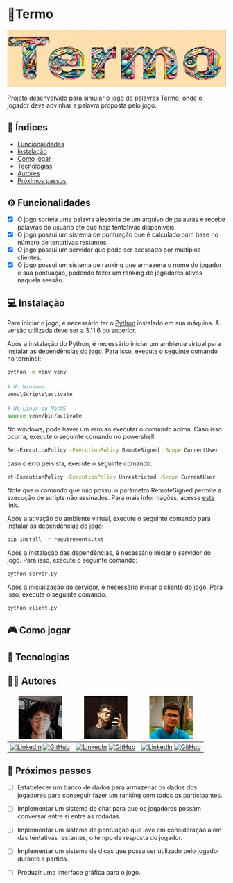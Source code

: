 # 🧩Termo

![TERMO](./img/Termo.png)

Projeto desenvolvido para simular o jogo de palavras Termo, onde o jogador deve advinhar a palavra proposta pelo jogo.

## 🔑 Índices

- [Funcionalidades](#-funcionalidades)
- [Instalação](#-instalação)
- [Como jogar](#-como-jogar)
- [Tecnologias](#-tecnologias)
- [Autores](#-autores)
- [Próximos passos](#-próximos-passos)	

## ⚙️ Funcionalidades
- [x] O jogo sorteia uma palavra aleatória de um arquivo de palavras e recebe palavras do usuário até que haja tentativas disponíveis.
- [x] O jogo possui um sistema de pontuação que é calculado com base no número de tentativas restantes.
- [x] O jogo possui um servidor que pode ser acessado por múltiplos clientes.
- [x] O jogo possui um sistema de ranking que armazena o nome do jogador e sua pontuação, podendo fazer um ranking de jogadores ativos naquela sessão.
  
## 💻 Instalação

Para iniciar o jogo, é necessário ter o [Python](https://www.python.org/downloads/) instalado em sua máquina. A versão utilizada deve ser a 3.11.6 ou superior.

Após a instalação do Python, é necessário iniciar um ambiente virtual para instalar as dependências do jogo. Para isso, execute o seguinte comando no terminal:


```bash
python -m venv venv

# No Windows
venv\Scripts\activate

# No Linux ou MacOS
source venv/bin/activate
```

No windows, pode haver um erro ao executar o comando acima. Caso isso ocorra, execute o seguinte comando no powershell:

```bash
Set-ExecutionPolicy -ExecutionPolicy RemoteSigned -Scope CurrentUser
```

caso o erro persista, execute o seguinte comando:

```bash
et-ExecutionPolicy -ExecutionPolicy Unrestricted -Scope CurrentUser
```

Note que o comando que não possui o parâmetro RemoteSigned permite a execução de scripts não assinados. Para mais informações, acesse [este link](https://docs.microsoft.com/pt-br/powershell/module/microsoft.powershell.core/about/about_execution_policies?view=powershell-7.1).

Após a ativação do ambiente virtual, execute o seguinte comando para instalar as dependências do jogo:

```bash
pip install -r requirements.txt
```

Após a instalação das dependências, é necessário iniciar o servidor do jogo. Para isso, execute o seguinte comando:

```bash
python server.py
```

Após a inicialização do servidor, é necessário iniciar o cliente do jogo. Para isso, execute o seguinte comando:

```bash
python client.py
```

## 🎮 Como jogar

## 🚀 Tecnologias

## 👨‍💻 Autores


| <img src="./img/adielPerfilGithub.jpg" width="100" height="100"> | <img src="./img/caioPerfilGithub.png" width="100" height="100"> | <img src="./img/carlosPerfilGithub.jpg" width="100" height="100"> |
|:---:|:---:|:---:|
| [![LinkedIn](https://img.shields.io/badge/LinkedIn-Adiel-blue)]() [![GitHub](https://img.shields.io/badge/GitHub-AdielSM-black)](https://github.com/AdielSM) | [![LinkedIn](https://img.shields.io/badge/LinkedIn-Caio-blue)]() [![GitHub](https://img.shields.io/badge/GitHub-Caio-black)]() | [![LinkedIn](https://img.shields.io/badge/LinkedIn-Carlos-blue)]() [![GitHub](https://img.shields.io/badge/GitHub-CarlosTI-black)]() |




## 👟 Próximos passos

- [ ] Estabelecer um banco de dados para armazenar os dados dos jogadores para conseguir fazer um ranking com todos os participantes.

- [ ] Implementar um sistema de chat para que os jogadores possam conversar entre si entre as rodadas.

- [ ] Implementar um sistema de pontuação que leve em consideração além das tentativas restantes, o tempo de resposta do jogador.

- [ ] Implementar um sistema de dicas que possa ser utilizado pelo jogador durante a partida.

- [ ] Produzir uma interface gráfica para o jogo.